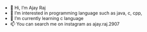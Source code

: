 - 👋 Hi, I’m Ajay Raj
- 👀 I’m interested in programming language such as java, c, cpp, 
- 🌱 I’m currently learning c language
- 📫 You can search me on instagram as ajay.raj.2907


